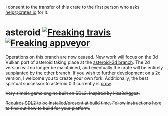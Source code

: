 I consent to the transfer of this crate to the first person who asks help@crates.io for it.

# asteroid [![Freaking travis](https://travis-ci.org/zphixon/asteroid.svg?branch=master)](https://travis-ci.org/zphixon/asteroid) [![Freaking appveyor](https://ci.appveyor.com/api/projects/status/niua9s3by7budnwb?svg=true)](https://ci.appveyor.com/project/zphixon/asteroid)

Operations on this branch are now ceased. New work will focus on the 3d Vulkan
port of asteroid taking place at the [asteroid-3d branch](https://github.com/zphixon/asteroid/tree/asteroid-3d).
The 2d version will no longer be maintained, and eventually the crate will be
entirely supplanted by the other branch. If you wish to further development on
a 2d version, I welcome you to create your own fork. Additionally, the best
spiritual successor to asteroid 0.3 currently is [crow](https://github.com/lcnr/crow).

~~Very simple game engine built on SDL2. Inspired by kiss3d/ggez.~~

~~Requires SDL2 to be installed/present at build time. Follow instructions
[here](https://github.com/Rust-SDL2/rust-sdl2#user-content-requirements) to find
out how to build for your platform.~~

